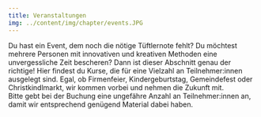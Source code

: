 ```yaml
---
title: Veranstaltungen
img: ../content/img/chapter/events.JPG
---
```


Du hast ein Event, dem noch die nötige Tüftlernote fehlt? Du möchtest mehrere Personen mit innovativen und kreativen Methoden eine unvergessliche Zeit bescheren? Dann ist dieser Abschnitt genau der richtige! Hier findest du Kurse, die für eine Vielzahl an Teilnehmer:innen ausgelegt sind. Egal, ob Firmenfeier, Kindergeburtstag, Gemeindefest oder Christkindlmarkt, wir kommen vorbei und nehmen die Zukunft mit.  
Bitte gebt bei der Buchung eine ungefähre Anzahl an Teilnehmer:innen an, damit wir entsprechend genügend Material dabei haben.
